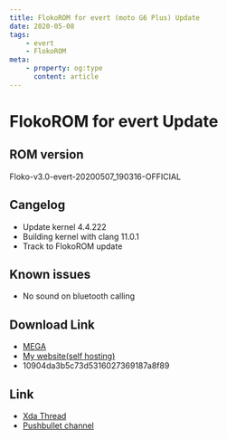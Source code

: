 ```yaml
---
title: FlokoROM for evert (moto G6 Plus) Update
date: 2020-05-08
tags: 
    - evert
    - FlokoROM
meta:
    - property: og:type
      content: article
---
```


# FlokoROM for evert Update

## ROM version

Floko-v3.0-evert-20200507_190316-OFFICIAL

## Cangelog

 - Update kernel 4.4.222
 - Building kernel with clang 11.0.1
 - Track to FlokoROM update

## Known issues

- No sound on bluetooth calling

## Download Link

- [MEGA](https://mega.nz/file/JVt33D7D#d92YcM1mKgi05dTlyt47gPyoQLlGrlCjCMdaHXqNZZM)
- [My website(self hosting)](https://file.tooth-pick.xyz/Android/FlokoROM/3.0/evert/Floko-v3.0-evert-20200507_190316-OFFICIAL.zip)
- 10904da3b5c73d5316027369187a8f89

## Link

- [Xda Thread](https://forum.xda-developers.com/g6-plus/development/rom-flokorom-v3-0-t4069063)
- [Pushbullet channel](https://www.pushbullet.com/channel?tag=flokorom_evert_release)
<a class="pushbullet-subscribe-widget" data-channel="flokorom_evert_release" data-widget="button" data-size="small"></a>
<script type="text/javascript">(function(){var a=document.createElement('script');a.type='text/javascript';a.async=true;a.src='https://widget.pushbullet.com/embed.js';var b=document.getElementsByTagName('script')[0];b.parentNode.insertBefore(a,b);})();</script>